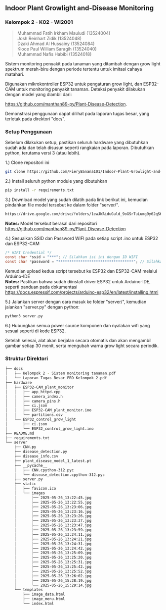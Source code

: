 
## Indoor Plant Growlight and-Disease Monitoring


### Kelompok 2 - K02 - WI2001 

> Muhammad Fatih Irkham Mauludi 	(13524004)  
> Josh Reinhart Zidik 			    (13524048)  
> Dzaki Ahmad Al Hussainy 		    (13524084)  
> Kloce Paul William Saragih 		(13524040)  
> Muhammad Nafis Habibi			    (13524018)  


Sistem monitoring penyakit pada tanaman yang ditambah dengan grow light spektrum merah-biru dengan periode tertentu untuk imitasi cahaya matahari.

Digunakan mikrokontroller ESP32 untuk pengaturan grow light, dan ESP32-CAM untuk monitoring penyakit tanaman. Deteksi penyakit dilakukan dengan model yang diambil dari: 

https://github.com/manthan89-py/Plant-Disease-Detection.


Demonstrasi penggunaan dapat dilihat pada laporan tugas besar, yang terletak pada direktori "doc/".


### Setup Penggunaan

Sebelum dilakukan setup, pastikan seluruh hardware yang dibutuhkan sudah ada dan telah disusun seperti rangkaian pada laporan. Dibutuhkan python, terutama versi 3 (atau lebih).


1.) Clone repositori ini
```bash
git clone https://github.com/FieryBanana101/Indoor-Plant-Growlight-and-Disease-Monitoring
```

2.) Install seluruh python module yang dibutuhkan
```bash
pip install -r requirements.txt
```

3.) Download model yang sudah dilatih pada link berikut ini, kemudian pindahkan file model tersebut ke dalam folder "server/".
```bash
https://drive.google.com/drive/folders/1ewJWAiduGuld_9oGSrTuLumg9y62qS6A
```
**Notes:** Model tersebut berasal dari repositori https://github.com/manthan89-py/Plant-Disease-Detection


4.) Sesuaikan SSID dan Password WIFI pada setiap script .ino untuk ESP32 dan ESP32-CAM
```c
/* WIFI Credential */
const char *ssid = "***"; // Silahkan isi ini dengan ID WIFI 
const char *password = "**********************************"; // Silahkan isi ini dengan password WIFI
```
Kemudian upload kedua script tersebut ke ESP32 dan ESP32-CAM melalui Arduino-IDE  
**Notes:** Pastikan bahwa sudah diinstall driver ESP32 untuk Arduino-IDE, seperti panduan pada dokumentasi https://docs.espressif.com/projects/arduino-esp32/en/latest/installing.html

5.) Jalankan server dengan cara masuk ke folder "server/", kemudian jalankan "server.py" dengan python:
```bash
python3 server.py
```

6.) Hubungkan semua power source komponen dan nyalakan wifi yang sesuai seperti di kode ESP32.


Setelah selesai, alat akan berjalan secara otomatis dan akan mengambil gambar setiap 30 menit, serta mengubah warna grow light secara periodik.


### Struktur Direktori

```bash
├── docs
│   ├── Kelompok 2 - Sistem monitoring tanaman.pdf
│   └── Laporan Tugas Besar PRD Kelompok 2.pdf
├── hardware
│   ├── ESP32-CAM_plant_monitor
│   │   ├── app_httpd.cpp
│   │   ├── camera_index.h
│   │   ├── camera_pins.h
│   │   ├── ci.json
│   │   ├── ESP32-CAM_plant_monitor.ino
│   │   └── partitions.csv
│   └── ESP32_control_grow_light
│       ├── ci.json
│       └── ESP32_control_grow_light.ino
├── README.md
├── requirements.txt
└── server
    ├── CNN.py
    ├── disease_detection.py
    ├── disease_info.csv
    ├── plant_disease_model_1_latest.pt
    ├── __pycache__
    │   ├── CNN.cpython-312.pyc
    │   └── disease_detection.cpython-312.pyc
    ├── server.py
    ├── static
    │   ├── favicon.ico
    │   └── images
    │       ├── 2025-05-26_13:22:45.jpg
    │       ├── 2025-05-26_13:22:55.jpg
    │       ├── 2025-05-26_13:23:06.jpg
    │       ├── 2025-05-26_13:23:16.jpg
    │       ├── 2025-05-26_13:23:26.jpg
    │       ├── 2025-05-26_13:23:37.jpg
    │       ├── 2025-05-26_13:23:47.jpg
    │       ├── 2025-05-26_13:23:59.jpg
    │       ├── 2025-05-26_13:24:11.jpg
    │       ├── 2025-05-26_13:24:21.jpg
    │       ├── 2025-05-26_13:24:31.jpg
    │       ├── 2025-05-26_13:24:42.jpg
    │       ├── 2025-05-26_13:25:09.jpg
    │       ├── 2025-05-26_13:25:20.jpg
    │       ├── 2025-05-26_13:25:31.jpg
    │       ├── 2025-05-26_13:25:42.jpg
    │       ├── 2025-05-26_13:25:52.jpg
    │       ├── 2025-05-26_13:26:02.jpg
    │       ├── 2025-05-26_15:28:19.jpg
    │       └── 2025-05-26_15:29:14.jpg
    └── templates
        ├── image_data.html
        ├── image_menu.html
        └── index.html
```